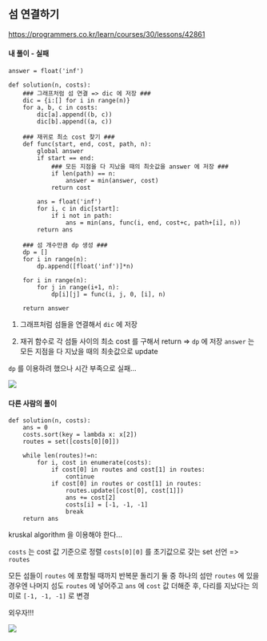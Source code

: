 ## 섬 연결하기
https://programmers.co.kr/learn/courses/30/lessons/42861

#### 내 풀이 - 실패
```
answer = float('inf')

def solution(n, costs):
    ### 그래프처럼 섬 연결 => dic 에 저장 ###
    dic = {i:[] for i in range(n)}
    for a, b, c in costs:
        dic[a].append((b, c))
        dic[b].append((a, c))
        
    ### 재귀로 최소 cost 찾기 ###
    def func(start, end, cost, path, n):
        global answer
        if start == end:
            ### 모든 지점을 다 지났을 때의 최솟값을 answer 에 저장 ###
            if len(path) == n:
                answer = min(answer, cost)
            return cost
        
        ans = float('inf')
        for i, c in dic[start]:
            if i not in path:
                ans = min(ans, func(i, end, cost+c, path+[i], n))
        return ans
    
    ### 섬 개수만큼 dp 생성 ###
    dp = []
    for i in range(n):
        dp.append([float('inf')]*n)
        
    for i in range(n):
        for j in range(i+1, n):
            dp[i][j] = func(i, j, 0, [i], n)
    
    return answer
```
1. 그래프처럼 섬들을 연결해서 `dic` 에 저장

2. 재귀 함수로 각 섬들 사이의 최소 cost 를 구해서 return => `dp` 에 저장
`answer` 는 모든 지점을 다 지났을 때의 최솟값으로 update

`dp` 를 이용하려 했으나 시간 부족으로 실패...

![](https://images.velog.io/images/jsh5408/post/f4466b2b-f81f-49c1-bc05-873d80baf742/image.png)

#### 다른 사람의 풀이
```
def solution(n, costs):
    ans = 0
    costs.sort(key = lambda x: x[2])
    routes = set([costs[0][0]])
    
    while len(routes)!=n:
        for i, cost in enumerate(costs):
            if cost[0] in routes and cost[1] in routes:
                continue
            if cost[0] in routes or cost[1] in routes:
                routes.update([cost[0], cost[1]])
                ans += cost[2]
                costs[i] = [-1, -1, -1]
                break
    return ans
```
kruskal algorithm 을 이용해야 한다...

`costs` 는 cost 값 기준으로 정렬
`costs[0][0]` 를 초기값으로 갖는 set 선언 => `routes`

모든 섬들이 `routes` 에 포함될 때까지 반복문 돌리기
둘 중 하나의 섬만 `routes` 에 있을 경우엔 나머지 섬도 `routes` 에 넣어주고
`ans` 에 `cost` 값 더해준 후, 다리를 지났다는 의미로 `[-1, -1, -1]` 로 변경

외우자!!!

![](https://images.velog.io/images/jsh5408/post/2b4f5827-d48e-4f1a-b39c-3ae1e5f107a5/image.png)
